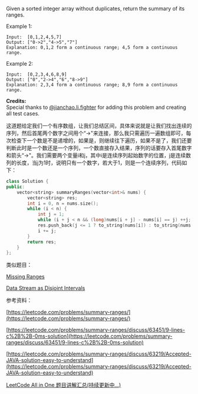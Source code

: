 Given a sorted integer array without duplicates, return the summary of its ranges.

Example 1:

```
Input:  [0,1,2,4,5,7]
Output: ["0->2","4->5","7"]
Explanation: 0,1,2 form a continuous range; 4,5 form a continuous range.
```

Example 2:

```
Input:  [0,2,3,4,6,8,9]
Output: ["0","2->4","6","8->9"]
Explanation: 2,3,4 form a continuous range; 8,9 form a continuous range.
```

**Credits:**  
Special thanks to [@jianchao.li.fighter](https://leetcode.com/discuss/user/jianchao.li.fighter) for adding this problem and creating all test cases.

这道题给定我们一个有序数组，让我们总结区间，具体来说就是让我们找出连续的序列，然后首尾两个数字之间用个“->"来连接，那么我只需遍历一遍数组即可，每次检查下一个数是不是递增的，如果是，则继续往下遍历，如果不是了，我们还要判断此时是一个数还是一个序列，一个数直接存入结果，序列的话要存入首尾数字和箭头“->"。我们需要两个变量i和j，其中i是连续序列起始数字的位置，j是连续数列的长度，当j为1时，说明只有一个数字，若大于1，则是一个连续序列，代码如下：

```c++
class Solution {
public:
    vector<string> summaryRanges(vector<int>& nums) {
        vector<string> res;
        int i = 0, n = nums.size();
        while (i < n) {
            int j = 1;
            while (i + j < n && (long)nums[i + j] - nums[i] == j) ++j;
            res.push_back(j <= 1 ? to_string(nums[i]) : to_string(nums[i]) + "->" + to_string(nums[i + j - 1]));
            i += j;
        }
        return res;
    }
};
```

类似题目：

[Missing Ranges](http://www.cnblogs.com/grandyang/p/5184890.html)

[Data Stream as Disjoint Intervals](http://www.cnblogs.com/grandyang/p/5548284.html) 

参考资料：

[https://leetcode.com/problems/summary-ranges/](https://leetcode.com/problems/summary-ranges/)

[https://leetcode.com/problems/summary-ranges/discuss/63451/9-lines-c%2B%2B-0ms-solution](https://leetcode.com/problems/summary-ranges/discuss/63451/9-lines-c%2B%2B-0ms-solution)

[https://leetcode.com/problems/summary-ranges/discuss/63219/Accepted-JAVA-solution-easy-to-understand](https://leetcode.com/problems/summary-ranges/discuss/63219/Accepted-JAVA-solution-easy-to-understand)

[LeetCode All in One 题目讲解汇总(持续更新中...)](http://www.cnblogs.com/grandyang/p/4606334.html)